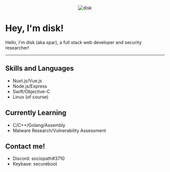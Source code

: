 <p align="center"> <img src="https://komarev.com/ghpvc/?username=disk" alt="disk" /> </p>

Hey, I'm disk!
===================


Hello, I'm disk (aka spar), a full stack web developer and security researcher!

----------


Skills and Languages
-------------
* Nuxt.js/Vue.js
* Node.js/Express
* Swift/Objective-C
* Linux (of course)

Currently Learning
-------------
* C/C++/Golang/Assembly
* Malware Research/Vulnerability Assessment

Contact me!
-------------

* Discord: sociopath#3710
* Keybase: secureboot

